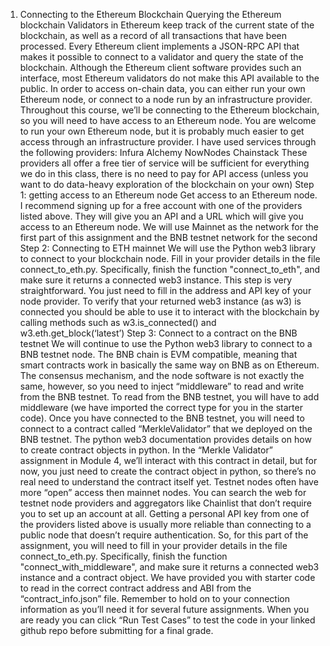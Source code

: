 1. Connecting to the Ethereum Blockchain
Querying the Ethereum blockchain
Validators in Ethereum keep track of the current state of the blockchain, as well as a record of all transactions that have been processed. Every Ethereum client implements a JSON-RPC API that makes it possible to connect to a validator and query the state of the blockchain.
Although the Ethereum client software provides such an interface, most Ethereum validators do not make this API available to the public.
In order to access on-chain data, you can either run your own Ethereum node, or connect to a node run by an infrastructure provider. Throughout this course, we’ll be connecting to the Ethereum blockchain, so you will need to have access to an Ethereum node. You are welcome to run your own Ethereum node, but it is
probably much easier to get access through an infrastructure provider.
I have used services through the following providers:
Infura
Alchemy
NowNodes
Chainstack
These providers all offer a free tier of service will be sufficient for everything we do in this class, there is no need to pay for API access (unless you want to do data-heavy exploration of the blockchain on your own)
Step 1: getting access to an Ethereum node
Get access to an Ethereum node. I recommend signing up for a free account with one of the providers listed above.
They will give you an API and a URL which will give you access to an Ethereum node.
We will use Mainnet as the network for the first part of this assignment and the BNB testnet network for the second
Step 2: Connecting to ETH mainnet
We will use the Python web3 library to connect to your blockchain node.
Fill in your provider details in the file connect_to_eth.py. Specifically, finish the function "connect_to_eth", and make sure it returns a connected web3 instance.
This step is very straightforward. You just need to fill in the address and API key of your node provider.
To verify that your returned web3 instance (as w3) is connected you should be able to use it to interact with the blockchain by calling methods such as w3.is_connected() and w3.eth.get_block(‘latest’)
Step 3: Connect to a contract on the BNB testnet
We will continue to use the Python web3 library to connect to a BNB testnet node. The BNB chain is EVM compatible, meaning that smart contracts work in basically the same way on BNB as on Ethereum. The consensus mechanism, and the node software is not exactly the same, however, so you need to inject “middleware” to read and write from the BNB testnet.
To read from the BNB testnet, you will have to add middleware (we have imported the correct type for you in the starter code).
Once you have connected to the BNB testnet, you will need to connect to a contract called “MerkleValidator” that we deployed on the BNB testnet.
The python web3 documentation provides details on how to create contract objects in python. In the “Merkle Validator” assignment in Module 4, we’ll interact with this contract in detail, but for now, you just need to create the contract object in python, so there’s no real need to understand the contract itself yet.
Testnet nodes often have more “open” access then mainnet nodes. You can search the web for testnet node providers and aggregators like Chainlist that don’t require you to set up an account at all. Getting a personal API key from one of the providers listed above is usually more reliable than connecting to a public node that doesn’t require authentication.
So, for this part of the assignment, you will need to fill in your provider details in the file connect_to_eth.py. Specifically, finish the function "connect_with_middleware", and make sure it returns a connected web3 instance and a contract object. We have provided you with starter code to read in the correct contract address and ABI from the “contract_info.json” file.
Remember to hold on to your connection information as you’ll need it for several future assignments.
When you are ready you can click “Run Test Cases” to test the code in your linked github repo before submitting for a final grade.